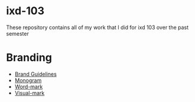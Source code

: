 # ixd-103
These repository contains all of my work that I did for ixd 103 over the past semester

# Branding

  - [Brand Guidelines](https://github.com/Scott-McCabe/ixd-103/blob/master/brand%20guildlines.png)
  - [Monogram](https://github.com/Scott-McCabe/ixd-103/blob/master/SMC%20Monogram.png)
  - [Word-mark](https://github.com/Scott-McCabe/ixd-103/blob/master/word%20mark.png)
  - [Visual-mark](https://github.com/Scott-McCabe/ixd-103/blob/master/visual%20mark%20fixed.png)
